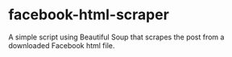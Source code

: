 # facebook-html-scraper
A simple script using Beautiful Soup that scrapes the post from a downloaded Facebook html file.
